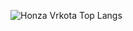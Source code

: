 ![Honza Vrkota Top Langs](https://github-readme-stats.vercel.app/api/top-langs/?username=HonzaVrkota&langs_count=8&show_icons=true&theme=tokyonight)

